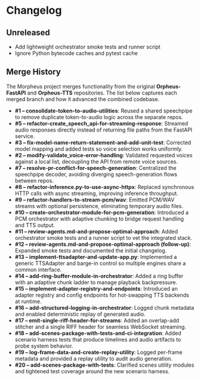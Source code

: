 # Changelog

## Unreleased
- Add lightweight orchestrator smoke tests and runner script
- Ignore Python bytecode caches and pytest cache

## Merge History
The Morpheus project merges functionality from the original **Orpheus-FastAPI** and **Orpheus-TTS** repositories. The list below captures each merged branch and how it advanced the combined codebase.

- **#1 – consolidate-token-to-audio-utilities**: Reused a shared speechpipe to remove duplicate token-to-audio logic across the separate repos.
- **#5 – refactor-create_speech_api-for-streaming-response**: Streamed audio responses directly instead of returning file paths from the FastAPI service.
- **#3 – fix-model-name-return-statement-and-add-unit-test**: Corrected model mapping and added tests so voice selection works uniformly.
- **#2 – modify-validate_voice-error-handling**: Validated requested voices against a local list, decoupling the API from remote voice sources.
- **#7 – resolve-pr-conflict-for-speech-generation**: Centralized the speechpipe decoder, avoiding diverging speech-generation flows between repos.
- **#8 – refactor-inference.py-to-use-async-httpx**: Replaced synchronous HTTP calls with async streaming, improving inference throughput.
- **#9 – refactor-handlers-to-stream-pcm/wav**: Emitted PCM/WAV streams with optional persistence, eliminating temporary audio files.
- **#10 – create-orchestrator-module-for-pcm-generation**: Introduced a PCM orchestrator with adaptive chunking to bridge request handling and TTS output.
- **#11 – review-agents.md-and-propose-optimal-approach**: Added orchestrator smoke tests and a runner script to vet the integrated stack.
- **#12 – review-agents.md-and-propose-optimal-approach (follow-up)**: Expanded smoke tests and documented the initial changelog.
- **#13 – implement-ttsadapter-and-update-app.py**: Implemented a generic TTSAdapter and barge-in control so multiple engines share a common interface.
- **#14 – add-ring-buffer-module-in-orchestrator**: Added a ring buffer with an adaptive chunk ladder to manage playback backpressure.
- **#15 – implement-adapter-registry-and-endpoints**: Introduced an adapter registry and config endpoints for hot-swapping TTS backends at runtime.
- **#16 – add-structured-logging-in-orchestrator**: Logged chunk metadata and enabled deterministic replay of generated audio.
- **#17 – emit-single-riff-header-for-streams**: Added an overlap-add stitcher and a single RIFF header for seamless WebSocket streaming.
- **#18 – add-scenes-package-with-tests-and-ci-integration**: Added scenario harness tests that produce timelines and audio artifacts to probe system behavior.
- **#19 – log-frame-data-and-create-replay-utility**: Logged per-frame metadata and provided a replay utility to audit audio generation.
- **#20 – add-scenes-package-with-tests**: Clarified scenes utility modules and tightened test coverage around the new scenario harness.


